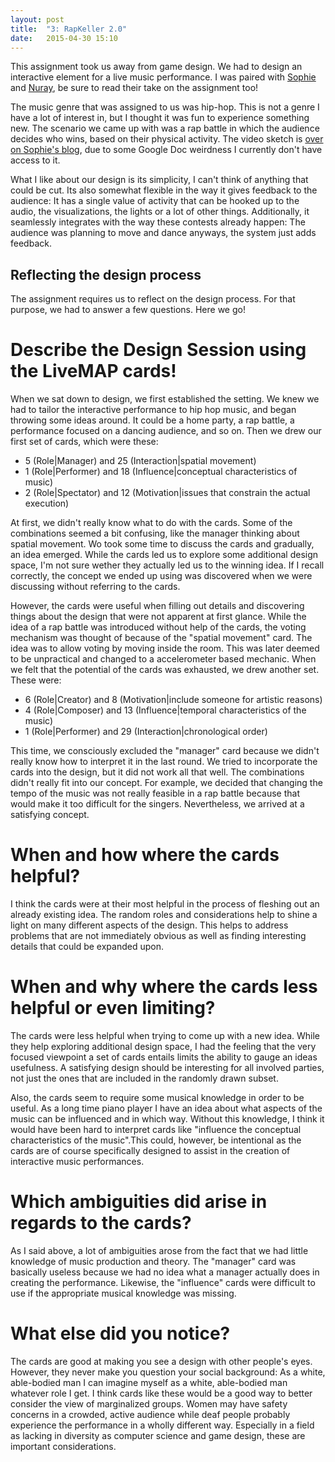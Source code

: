 ```yaml
---
layout: post
title:  "3: RapKeller 2.0"
date:   2015-04-30 15:10
---
```


This assignment took us away from game design. We had to design an interactive element for a live music performance. I was paired with [Sophie](http://gamefuldesign2015-sweiss.tumblr.com/) and [Nuray](https://gamefuldesign2015.wordpress.com/), be sure to read their take on the assignment too!

The music genre that was assigned to us was hip-hop. This is not a genre I have a lot of interest in, but I thought it was fun to experience something new. The scenario we came up with was a rap battle in which the audience decides who wins, based on their physical activity. The video sketch is [over on Sophie's blog](http://gamefuldesign2015-sweiss.tumblr.com/post/117105148000), due to some Google Doc weirdness I currently don't have access to it.

What I like about our design is its simplicity, I can't think of anything that could be cut. Its also somewhat flexible in the way it gives feedback to the audience: It has a single value of activity that can be hooked up to the audio, the visualizations, the lights or a lot of other things. Additionally, it seamlessly integrates with the way these contests already happen: The audience was planning to move and dance anyways, the system just adds feedback.

## Reflecting the design process

The assignment requires us to reflect on the design process. For that purpose, we had to answer a few questions. Here we go!

# Describe the Design Session using the LiveMAP cards!

When we sat down to design, we first established the setting. We knew we had to tailor the interactive performance to hip hop music, and began throwing some ideas around. It could be a home party, a rap battle, a performance focused on a dancing audience, and so on. Then we drew our first set of cards, which were these:

* 5 (Role|Manager) and 25 (Interaction|spatial movement) 
* 1 (Role|Performer) and 18 (Influence|conceptual characteristics of music) 
* 2 (Role|Spectator) and 12 (Motivation|issues that constrain the actual execution) 

At first, we didn't really know what to do with the cards. Some of the combinations seemed a bit confusing, like the manager thinking about spatial movement. Wo took some time to discuss the cards and gradually, an idea emerged. While the cards led us to explore some additional design space, I'm not sure wether they actually led us to the winning idea. If I recall correctly, the concept we ended up using was discovered when we were discussing without referring to the cards.

However, the cards were useful when filling out details and discovering things about the design that were not apparent at first glance. While the idea of a rap battle was introduced without help of the cards, the voting mechanism was thought of because of the "spatial movement" card. The idea was to allow voting by moving inside the room. This was later deemed to be unpractical and changed to a accelerometer based mechanic. When we felt that the potential of the cards was exhausted, we drew another set. These were:

* 6 (Role|Creator) and 8 (Motivation|include someone for artistic reasons)
* 4 (Role|Composer) and 13 (Influence|temporal characteristics of the music)
* 1 (Role|Performer) and 29 (Interaction|chronological order)

This time, we consciously excluded the "manager" card because we didn't really know how to interpret it in the last round. We tried to incorporate the cards into the design, but it did not work all that well. The combinations didn't really fit into our concept. For example, we decided that changing the tempo of the music was not really feasible in a rap battle because that would make it too difficult for the singers. Nevertheless, we arrived at a satisfying concept.

# When and how where the cards helpful?

I think the cards were at their most helpful in the process of fleshing out an already existing idea. The random roles and considerations help to shine a light on many different aspects of the design. This helps to address problems that are not immediately obvious as well as finding interesting details that could be expanded upon.

# When and why where the cards less helpful or even limiting?

The cards were less helpful when trying to come up with a new idea. While they help exploring additional design space, I had the feeling that the very focused viewpoint a set of cards entails limits the ability to gauge an ideas usefulness. A satisfying design should be interesting for all involved parties, not just the ones that are included in the randomly drawn subset.

Also, the cards seem to require some musical knowledge in order to be useful. As a long time piano player I have an idea about what aspects of the music can be influenced and in which way. Without this knowledge, I think it would have been hard to interpret cards like "influence the conceptual characteristics of the music".This could, however, be intentional as the cards are of course specifically designed to assist in the creation of interactive music performances.

# Which ambiguities did arise in regards to the cards?

As I said above, a lot of ambiguities arose from the fact that we had little knowledge of music production and theory. The "manager" card was basically useless because we had no idea what a manager actually does in creating the performance. Likewise, the "influence" cards were difficult to use if the appropriate musical knowledge was missing.

# What else did you notice?

The cards are good at making you see a design with other people's eyes. However, they never make you question your social background: As a white, able-bodied man I can imagine myself as a white, able-bodied man whatever role I get. I think cards like these would be a good way to better consider the view of marginalized groups. Women may have safety concerns in a crowded, active audience while deaf people probably experience the performance in a wholly different way. Especially in a field as lacking in diversity as computer science and game design, these are important considerations.

